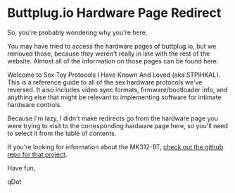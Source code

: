 # Buttplug.io Hardware Page Redirect

So, you're probably wondering why you're here.

You may have tried to access the hardware pages of buttplug.io, but we
removed those, because they weren't really in line with the rest of
the website. Almost all of the information on those pages can be found
here.

Welcome to Sex Toy Protocols I Have Known And Loved (aka STPIHKAL).
This is a reference guide to all of the sex hardware protocols we've
reversed. It also includes video sync formats, firmware/bootloader
info, and anything else that might be relevant to implementing
software for intimate hardware controls.

Because I'm lazy, I didn't make redirects go from the hardware page
you were trying to visit to the corresponding hardware page here, so
you'll need to select it from the table of contents.

If you're looking for information about the MK312-BT, [check out the github repo for that project](https://github.com/metafetish/mk312-bt).

Have fun,

qDot

